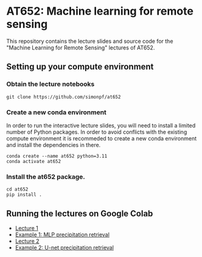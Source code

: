 # AT652: Machine learning for remote sensing

This repository contains the lecture slides and source code for the "Machine Learning for Remote Sensing" lectures of AT652.

## Setting up your compute environment

### Obtain the lecture notebooks

``` shellsession
git clone https://github.com/simonpf/at652
```

### Create a new conda environment

In order to run the interactive lecture slides, you will need to install a limited number of Python packages. In order to avoid conflicts with the existing compute environment it is recommeded to create a new conda environment and install the dependencies in there.

``` shellsession
conda create --name at652 python=3.11
conda activate at652
```

### Install the at652 package.

``` shellsession
cd at652
pip install .
```

## Running the lectures on Google Colab

 - [Lecture 1](https://colab.research.google.com/github/simonpf/at652/blob/main/notebooks/introduction.ipynb)
 - [Example 1: MLP precipitation retrieval](https://colab.research.google.com/github/simonpf/at652/blob/main/notebooks/precipitation_retrieval_mlp.ipynb)
 - [Lecture 2](https://colab.research.google.com/github/simonpf/at652/blob/main/notebooks/introduction.ipynb)
 - [Example 2: U-net precipitation retrieval](https://colab.research.google.com/github/simonpf/at652/blob/main/notebooks/precipitation_retrieval_unet.ipynb)
